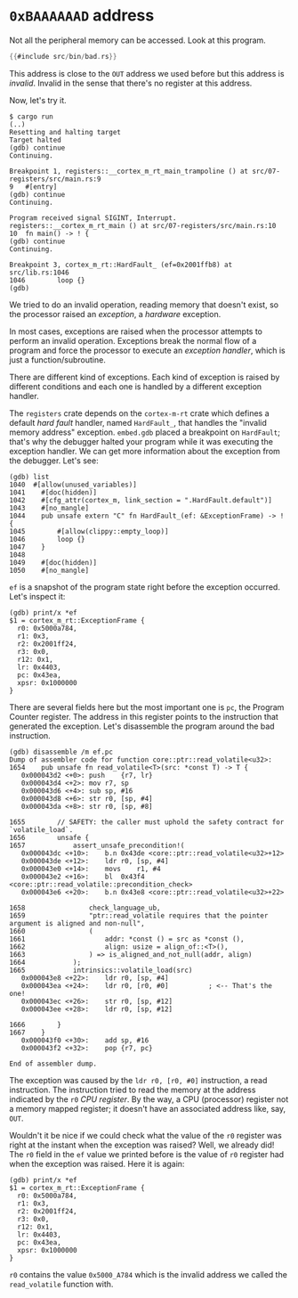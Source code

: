 # `0xBAAAAAAD` address

Not all the peripheral memory can be accessed. Look at this program.

```rust
{{#include src/bin/bad.rs}}
```

This address is close to the `OUT` address we used before but this address is *invalid*.
Invalid in the sense that there's no register at this address.

Now, let's try it.

``` console
$ cargo run
(..)
Resetting and halting target
Target halted
(gdb) continue
Continuing.

Breakpoint 1, registers::__cortex_m_rt_main_trampoline () at src/07-registers/src/main.rs:9
9	#[entry]
(gdb) continue
Continuing.

Program received signal SIGINT, Interrupt.
registers::__cortex_m_rt_main () at src/07-registers/src/main.rs:10
10	fn main() -> ! {
(gdb) continue
Continuing.

Breakpoint 3, cortex_m_rt::HardFault_ (ef=0x2001ffb8) at src/lib.rs:1046
1046	    loop {}
(gdb) 
```

We tried to do an invalid operation, reading memory that doesn't exist, so the processor raised an
*exception*, a *hardware* exception.

In most cases, exceptions are raised when the processor attempts to perform an invalid operation.
Exceptions break the normal flow of a program and force the processor to execute an *exception
handler*, which is just a function/subroutine.

There are different kind of exceptions. Each kind of exception is raised by different conditions and
each one is handled by a different exception handler.

The `registers` crate depends on the `cortex-m-rt` crate which defines a default
*hard fault* handler, named `HardFault_`, that handles the "invalid memory
address" exception. `embed.gdb` placed a breakpoint on `HardFault`; that's why
the debugger halted your program while it was executing the exception handler.
We can get more information about the exception from the debugger. Let's see:

```
(gdb) list
1040  #[allow(unused_variables)]
1041	#[doc(hidden)]
1042	#[cfg_attr(cortex_m, link_section = ".HardFault.default")]
1043	#[no_mangle]
1044	pub unsafe extern "C" fn HardFault_(ef: &ExceptionFrame) -> ! {
1045	    #[allow(clippy::empty_loop)]
1046	    loop {}
1047	}
1048	
1049	#[doc(hidden)]
1050	#[no_mangle]
```

`ef` is a snapshot of the program state right before the exception occurred. Let's inspect it:

```
(gdb) print/x *ef
$1 = cortex_m_rt::ExceptionFrame {
  r0: 0x5000a784,
  r1: 0x3,
  r2: 0x2001ff24,
  r3: 0x0,
  r12: 0x1,
  lr: 0x4403,
  pc: 0x43ea,
  xpsr: 0x1000000
}
```

There are several fields here but the most important one is `pc`, the Program Counter register.
The address in this register points to the instruction that generated the exception. Let's
disassemble the program around the bad instruction.

```
(gdb) disassemble /m ef.pc
Dump of assembler code for function core::ptr::read_volatile<u32>:
1654	pub unsafe fn read_volatile<T>(src: *const T) -> T {
   0x000043d2 <+0>:	push	{r7, lr}
   0x000043d4 <+2>:	mov	r7, sp
   0x000043d6 <+4>:	sub	sp, #16
   0x000043d8 <+6>:	str	r0, [sp, #4]
   0x000043da <+8>:	str	r0, [sp, #8]

1655	    // SAFETY: the caller must uphold the safety contract for `volatile_load`.
1656	    unsafe {
1657	        assert_unsafe_precondition!(
   0x000043dc <+10>:	b.n	0x43de <core::ptr::read_volatile<u32>+12>
   0x000043de <+12>:	ldr	r0, [sp, #4]
   0x000043e0 <+14>:	movs	r1, #4
   0x000043e2 <+16>:	bl	0x43f4 <core::ptr::read_volatile::precondition_check>
   0x000043e6 <+20>:	b.n	0x43e8 <core::ptr::read_volatile<u32>+22>

1658	            check_language_ub,
1659	            "ptr::read_volatile requires that the pointer argument is aligned and non-null",
1660	            (
1661	                addr: *const () = src as *const (),
1662	                align: usize = align_of::<T>(),
1663	            ) => is_aligned_and_not_null(addr, align)
1664	        );
1665	        intrinsics::volatile_load(src)
   0x000043e8 <+22>:	ldr	r0, [sp, #4]
   0x000043ea <+24>:	ldr	r0, [r0, #0]          ; <-- That's the one!
   0x000043ec <+26>:	str	r0, [sp, #12]
   0x000043ee <+28>:	ldr	r0, [sp, #12]

1666	    }
1667	}
   0x000043f0 <+30>:	add	sp, #16
   0x000043f2 <+32>:	pop	{r7, pc}

End of assembler dump.

```

The exception was caused by the `ldr r0, [r0, #0]` instruction, a read instruction. The instruction
tried to read the memory at the address indicated by the `r0` *CPU register*. By the way, a CPU
(processor) register not a memory mapped register; it doesn't have an associated address like, say,
`OUT`.

Wouldn't it be nice if we could check what the value of the `r0` register was right at the instant
when the exception was raised? Well, we already did! The `r0` field in the `ef` value we printed
before is the value of `r0` register had when the exception was raised. Here it is again:

```
(gdb) print/x *ef
$1 = cortex_m_rt::ExceptionFrame {
  r0: 0x5000a784,
  r1: 0x3,
  r2: 0x2001ff24,
  r3: 0x0,
  r12: 0x1,
  lr: 0x4403,
  pc: 0x43ea,
  xpsr: 0x1000000
}
```

`r0` contains the value `0x5000_A784` which is the invalid address we called the `read_volatile`
function with.
